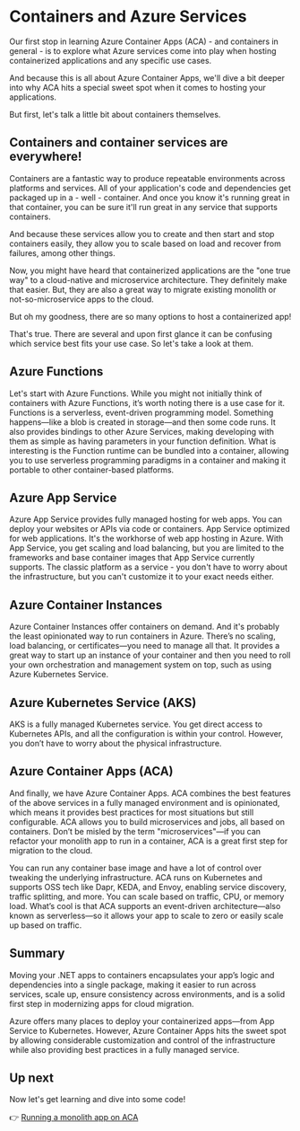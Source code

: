 # Containers and Azure Services

Our first stop in learning Azure Container Apps (ACA) - and containers in general - is to explore what Azure services come into play when hosting containerized applications and any specific use cases.

And because this is all about Azure Container Apps, we'll dive a bit deeper into why ACA hits a special sweet spot when it comes to hosting your applications.

But first, let's talk a little bit about containers themselves.

## Containers and container services are everywhere!

Containers are a fantastic way to produce repeatable environments across platforms and services. All of your application's code and dependencies get packaged up in a - well - container. And once you know it's running great in that container, you can be sure it'll run great in any service that supports containers.

And because these services allow you to create and then start and stop containers easily, they allow you to scale based on load and recover from failures, among other things.

Now, you might have heard that containerized applications are the "one true way" to a cloud-native and microservice architecture. They definitely make that easier. But, they are also a great way to migrate existing monolith or not-so-microservice apps to the cloud.

But oh my goodness, there are so many options to host a containerized app!

That's true. There are several and upon first glance it can be confusing which service best fits your use case. So let's take a look at them.

## Azure Functions

Let's start with Azure Functions. While you might not initially think of containers with Azure Functions, it’s worth noting there is a use case for it. Functions is a serverless, event-driven programming model. Something happens—like a blob is created in storage—and then some code runs. It also provides bindings to other Azure Services, making developing with them as simple as having parameters in your function definition. What is interesting is the Function runtime can be bundled into a container, allowing you to use serverless programming paradigms in a container and making it portable to other container-based platforms.

## Azure App Service

Azure App Service provides fully managed hosting for web apps. You can deploy your websites or APIs via code or containers. App Service optimized for web applications. It's the workhorse of web app hosting in Azure. With App Service, you get scaling and load balancing, but you are limited to the frameworks and base container images that App Service currently supports. The classic platform as a service - you don't have to worry about the infrastructure, but you can't customize it to your exact needs either.

## Azure Container Instances

Azure Container Instances offer containers on demand. And it's probably the least opinionated way to run containers in Azure. There’s no scaling, load balancing, or certificates—you need to manage all that. It provides a great way to start up an instance of your container and then you need to roll your own orchestration and management system on top, such as using Azure Kubernetes Service.

## Azure Kubernetes Service (AKS)

AKS is a fully managed Kubernetes service. You get direct access to Kubernetes APIs, and all the configuration is within your control. However, you don’t have to worry about the physical infrastructure.

## Azure Container Apps (ACA)

And finally, we have Azure Container Apps. ACA combines the best features of the above services in a fully managed environment and is opinionated, which means it provides best practices for most situations but still configurable. ACA allows you to build microservices and jobs, all based on containers. Don’t be misled by the term "microservices"—if you can refactor your monolith app to run in a container, ACA is a great first step for migration to the cloud.

You can run any container base image and have a lot of control over tweaking the underlying infrastructure. ACA runs on Kubernetes and supports OSS tech like Dapr, KEDA, and Envoy, enabling service discovery, traffic splitting, and more. You can scale based on traffic, CPU, or memory load. What’s cool is that ACA supports an event-driven architecture—also known as serverless—so it allows your app to scale to zero or easily scale up based on traffic.

## Summary

Moving your .NET apps to containers encapsulates your app’s logic and dependencies into a single package, making it easier to run across services, scale up, ensure consistency across environments, and is a solid first step in modernizing apps for cloud migration. 

Azure offers many places to deploy your containerized apps—from App Service to Kubernetes. However, Azure Container Apps hits the sweet spot by allowing considerable customization and control of the infrastructure while also providing best practices in a fully managed service.

## Up next

Now let's get learning and dive into some code!

👉 [Running a monolith app on ACA](../2-monolith-on-aca/)